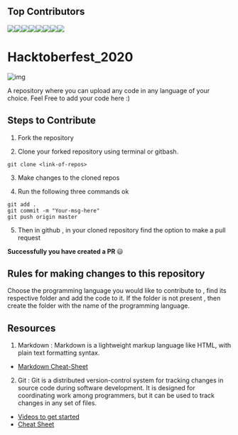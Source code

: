 ## Top Contributors
[![](https://sourcerer.io/fame/pratyushmp/pratyushmp/Hacktoberfest_2020/images/0)](https://sourcerer.io/fame/pratyushmp/pratyushmp/Hacktoberfest_2020/links/0)[![](https://sourcerer.io/fame/pratyushmp/pratyushmp/Hacktoberfest_2020/images/1)](https://sourcerer.io/fame/pratyushmp/pratyushmp/Hacktoberfest_2020/links/1)[![](https://sourcerer.io/fame/pratyushmp/pratyushmp/Hacktoberfest_2020/images/2)](https://sourcerer.io/fame/pratyushmp/pratyushmp/Hacktoberfest_2020/links/2)[![](https://sourcerer.io/fame/pratyushmp/pratyushmp/Hacktoberfest_2020/images/3)](https://sourcerer.io/fame/pratyushmp/pratyushmp/Hacktoberfest_2020/links/3)[![](https://sourcerer.io/fame/pratyushmp/pratyushmp/Hacktoberfest_2020/images/4)](https://sourcerer.io/fame/pratyushmp/pratyushmp/Hacktoberfest_2020/links/4)[![](https://sourcerer.io/fame/pratyushmp/pratyushmp/Hacktoberfest_2020/images/5)](https://sourcerer.io/fame/pratyushmp/pratyushmp/Hacktoberfest_2020/links/5)[![](https://sourcerer.io/fame/pratyushmp/pratyushmp/Hacktoberfest_2020/images/6)](https://sourcerer.io/fame/pratyushmp/pratyushmp/Hacktoberfest_2020/links/6)[![](https://sourcerer.io/fame/pratyushmp/pratyushmp/Hacktoberfest_2020/images/7)](https://sourcerer.io/fame/pratyushmp/pratyushmp/Hacktoberfest_2020/links/7)


# Hacktoberfest_2020
![img](https://embed-fastly.wistia.com/deliveries/49bd387c40e2c5aada92abdf973bc46d.webp?image_crop_resized=960x540)

A repository where you can upload any code in any language of your choice. Feel Free to add your code here :)


## Steps to Contribute

1. Fork the repository

2. Clone your forked repository using terminal or gitbash.

```
git clone <link-of-repos>
```

3. Make changes to the cloned repos

4. Run the following three commands 
ok

```
git add .
git commit -m "Your-msg-here"
git push origin master
```

5. Then in github , in your cloned repository find the option to make a pull request

<b> Successfully you have created a PR </b> :smiley:


## Rules for making changes to this repository

Choose the programming language you would like to contribute to , find its respective folder and add the code to it. If the folder is not present , then create the folder with the name of the programming language.

## Resources
1. Markdown : Markdown is a lightweight markup language like HTML, with plain text formatting syntax. 

  * [Markdown Cheat-Sheet](https://github.com/adam-p/markdown-here/wiki/Markdown-Cheatsheet)

2. Git : Git is a distributed version-control system for tracking changes in source code during software development. It is designed for coordinating work among programmers, but it can be used to track changes in any set of files.
  * [Videos to get started](https://www.youtube.com/watch?v=xAAmje1H9YM&list=PLeo1K3hjS3usJuxZZUBdjAcilgfQHkRzW)
  * [Cheat Sheet](https://www.atlassian.com/git/tutorials/atlassian-git-cheatsheet)
